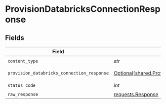 # ProvisionDatabricksConnectionResponse


## Fields

| Field                                                                                                                  | Type                                                                                                                   | Required                                                                                                               | Description                                                                                                            |
| ---------------------------------------------------------------------------------------------------------------------- | ---------------------------------------------------------------------------------------------------------------------- | ---------------------------------------------------------------------------------------------------------------------- | ---------------------------------------------------------------------------------------------------------------------- |
| `content_type`                                                                                                         | *str*                                                                                                                  | :heavy_check_mark:                                                                                                     | N/A                                                                                                                    |
| `provision_databricks_connection_response`                                                                             | [Optional[shared.ProvisionDatabricksConnectionResponse]](../../models/shared/provisiondatabricksconnectionresponse.md) | :heavy_minus_sign:                                                                                                     | ProvisionDatabricksConnection default response                                                                         |
| `status_code`                                                                                                          | *int*                                                                                                                  | :heavy_check_mark:                                                                                                     | N/A                                                                                                                    |
| `raw_response`                                                                                                         | [requests.Response](https://requests.readthedocs.io/en/latest/api/#requests.Response)                                  | :heavy_minus_sign:                                                                                                     | N/A                                                                                                                    |